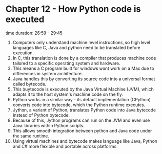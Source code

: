 # Chapter 12 - How Python code is executed
time duration: 26:59 - 29:45  
1. Computers only understand machine level instructions, so high level languages like C, Java and python need to be translated before execution.  
2. In C, this translation is done by a compiler that produces machine code tailored to a specific operating system and hardware.  
3. This means a C program built for windows wont work on a Mac due to differences in system architecture.  
4. Java handles this by converting its source code into a universal format called bytecode.  
5. This buytecode is executed by the Java Virtual Machine (JVM), which adapts it to the host system's machine code on the fly.  
6. Python works in a similar way - its default implementation (CPython) converts code into bytecode, which the Python runtime executes.  
7. Jython, a variant of Python, translates Python code into Java bytecode instead of Python bytecode.  
8. Because of this, Jython programs can run on the JVM and even use Java libraries within Python scripts.  
9. This allows smooth integration between python and Java code under the same runtime.  
10. Using virtual machines and bytecode makes language like Java, Python and C# more flexible and portable across platforms. 